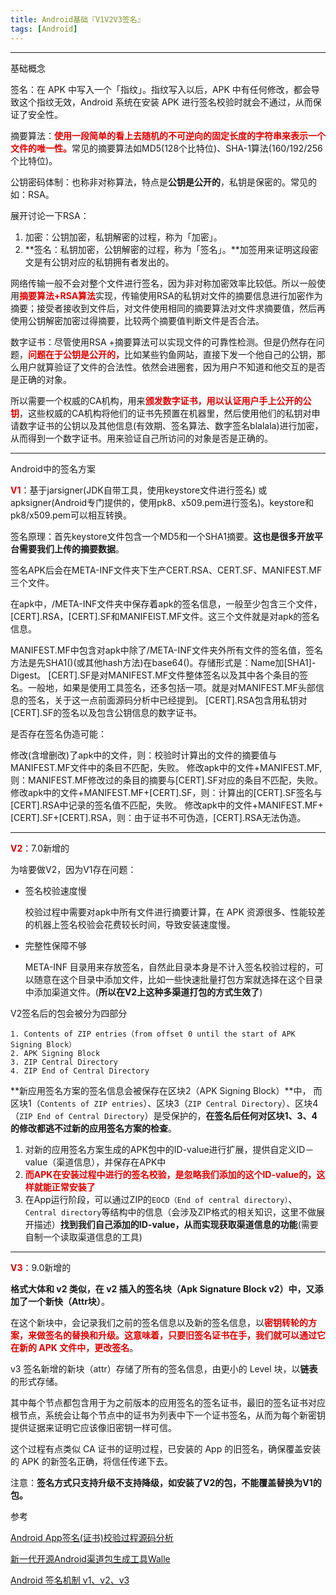 ```yaml
---
title: Android基础『V1V2V3签名』
tags: [Android]
---
```


---

基础概念

签名：在 APK 中写入一个「指纹」。指纹写入以后，APK 中有任何修改，都会导致这个指纹无效，Android 系统在安装 APK 进行签名校验时就会不通过，从而保证了安全性。

摘要算法：<font color="#dd0000">**使用一段简单的看上去随机的不可逆向的固定长度的字符串来表示一个文件的唯一性。**</font>常见的摘要算法如MD5(128个比特位)、SHA-1算法(160/192/256个比特位)。

公钥密码体制：也称非对称算法，特点是**公钥是公开的**，私钥是保密的。常见的如：RSA。

展开讨论一下RSA：

1. 加密：公钥加密，私钥解密的过程，称为「加密」。
2. **签名：私钥加密，公钥解密的过程，称为「签名」。**加签用来证明这段密文是有公钥对应的私钥拥有者发出的。

网络传输一般不会对整个文件进行签名，因为非对称加密效率比较低。所以一般使用<font color="#dd0000">**摘要算法+RSA算法**</font>实现，传输使用RSA的私钥对文件的摘要信息进行加密作为摘要；接受者接收到文件后，对文件使用相同的摘要算法对文件求摘要值，然后再使用公钥解密加密过得摘要，比较两个摘要值判断文件是否合法。

数字证书：尽管使用RSA +摘要算法可以实现文件的可靠性检测。但是仍然存在问题，<font color="#dd0000">**问题在于公钥是公开的，**</font>比如某些钓鱼网站，直接下发一个他自己的公钥，那么用户就算验证了文件的合法性。依然会进圈套，因为用户不知道和他交互的是否是正确的对象。

所以需要一个权威的CA机构，用来<font color="#dd0000">**颁发数字证书，用以认证用户手上公开的公钥**</font>，这些权威的CA机构将他们的证书先预置在机器里，然后使用他们的私钥对申请数字证书的公钥以及其他信息(有效期、签名算法、数字签名blalala)进行加密，从而得到一个数字证书。用来验证自己所访问的对象是否是正确的。

---

Android中的签名方案

<font color="#dd0000">**V1**</font>：基于jarsigner(JDK自带工具，使用keystore文件进行签名) 或 apksigner(Android专门提供的，使用pk8、x509.pem进行签名)。keystore和pk8/x509.pem可以相互转换。

签名原理：首先keystore文件包含一个MD5和一个SHA1摘要。**这也是很多开放平台需要我们上传的摘要数据**。

签名APK后会在META-INF文件夹下生产CERT.RSA、CERT.SF、MANIFEST.MF三个文件。

在apk中，/META-INF文件夹中保存着apk的签名信息，一般至少包含三个文件，[CERT].RSA，[CERT].SF和MANIFEIST.MF文件。这三个文件就是对apk的签名信息。

<!--More-->

MANIFEST.MF中包含对apk中除了/META-INF文件夹外所有文件的签名值，签名方法是先SHA1()(或其他hash方法)在base64()。存储形式是：Name加[SHA1]-Digest。
[CERT].SF是对MANIFEST.MF文件整体签名以及其中各个条目的签名。一般地，如果是使用工具签名，还多包括一项。就是对MANIFEST.MF头部信息的签名，关于这一点前面源码分析中已经提到。
[CERT].RSA包含用私钥对[CERT].SF的签名以及包含公钥信息的数字证书。

是否存在签名伪造可能：

修改(含增删改)了apk中的文件，则：校验时计算出的文件的摘要值与MANIFEST.MF文件中的条目不匹配，失败。
修改apk中的文件+MANIFEST.MF,则：MANIFEST.MF修改过的条目的摘要与[CERT].SF对应的条目不匹配，失败。
修改apk中的文件+MANIFEST.MF+[CERT].SF，则：计算出的[CERT].SF签名与[CERT].RSA中记录的签名值不匹配，失败。
修改apk中的文件+MANIFEST.MF+[CERT].SF+[CERT].RSA，则：由于证书不可伪造，[CERT].RSA无法伪造。

---

<font color="#dd0000">**V2**</font>：7.0新增的

为啥要做V2，因为V1存在问题：

- 签名校验速度慢

  校验过程中需要对apk中所有文件进行摘要计算，在 APK 资源很多、性能较差的机器上签名校验会花费较长时间，导致安装速度慢。

- 完整性保障不够

  META-INF 目录用来存放签名，自然此目录本身是不计入签名校验过程的，可以随意在这个目录中添加文件，比如一些快速批量打包方案就选择在这个目录中添加渠道文件。(**所以在V2上这种多渠道打包的方式生效了**)

V2签名后的包会被分为四部分 

 	1. Contents of ZIP entries（from offset 0 until the start of APK Signing Block） 
 	2. APK Signing Block 
 	3. ZIP Central Directory 
 	4. ZIP End of Central Directory

**新应用签名方案的签名信息会被保存在区块2（APK Signing Block）**中， 而区块1（`Contents of ZIP entries`）、区块3（`ZIP Central Directory`）、区块4（`ZIP End of Central Directory`）是受保护的，**在签名后任何对区块1、3、4的修改都逃不过新的应用签名方案的检查**。

1. 对新的应用签名方案生成的APK包中的ID-value进行扩展，提供自定义ID－value（渠道信息），并保存在APK中
2. <font color="#dd0000">**而APK在安装过程中进行的签名校验，是忽略我们添加的这个ID-value的，这样就能正常安装了**</font>
3. 在App运行阶段，可以通过ZIP的`EOCD（End of central directory）`、`Central directory`等结构中的信息（会涉及ZIP格式的相关知识，这里不做展开描述）**找到我们自己添加的ID-value，从而实现获取渠道信息的功能**(需要自制一个读取渠道信息的工具)

---

<font color="#dd0000">**V3**</font>：9.0新增的

**格式大体和 v2 类似，在 v2 插入的签名块（Apk Signature Block v2）中，又添加了一个新快（Attr块）**。

在这个新块中，会记录我们之前的签名信息以及新的签名信息，以<font color="#dd0000">**密钥转轮的方案，来做签名的替换和升级。这意味着，只要旧签名证书在手，我们就可以通过它在新的 APK 文件中，更改签名**</font>。

v3 签名新增的新块（attr）存储了所有的签名信息，由更小的 Level 块，以**链表**的形式存储。

其中每个节点都包含用于为之前版本的应用签名的签名证书，最旧的签名证书对应根节点，系统会让每个节点中的证书为列表中下一个证书签名，从而为每个新密钥提供证据来证明它应该像旧密钥一样可信。

这个过程有点类似 CA 证书的证明过程，已安装的 App 的旧签名，确保覆盖安装的 APK 的新签名正确，将信任传递下去。

注意：**签名方式只支持升级不支持降级，如安装了V2的包，不能覆盖替换为V1的包。**

参考

[Android App签名(证书)校验过程源码分析](https://blog.csdn.net/u010651541/article/details/52652690)

[新一代开源Android渠道包生成工具Walle](https://tech.meituan.com/2017/01/13/android-apk-v2-signature-scheme.html)

[Android 签名机制 v1、v2、v3](https://blog.csdn.net/singwhatiwanna/article/details/103142836)
